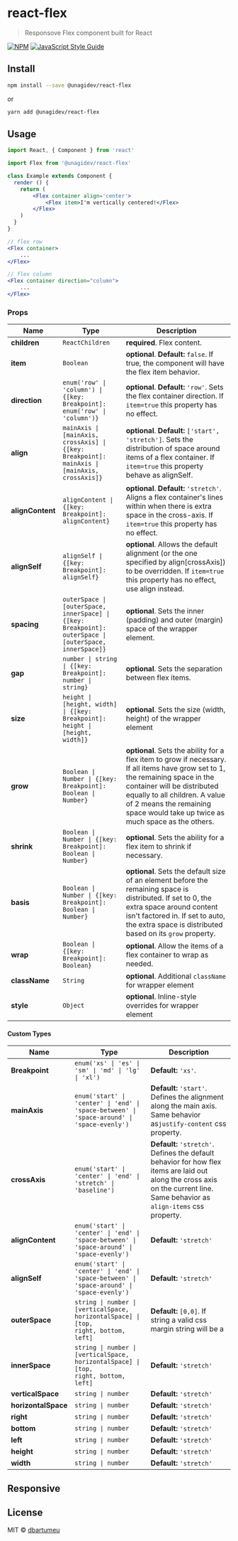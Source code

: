 # react-flex

> Responsove Flex component built for React

[![NPM](https://img.shields.io/npm/v/react-flex.svg)](https://www.npmjs.com/package/react-flex) [![JavaScript Style Guide](https://img.shields.io/badge/code_style-standard-brightgreen.svg)](https://standardjs.com)

## Install

```bash
npm install --save @unagidev/react-flex
```
or 
```bash
yarn add @unagidev/react-flex
```

## Usage

```jsx
import React, { Component } from 'react'

import Flex from '@unagidev/react-flex'

class Example extends Component {
  render () {
    return (
        <Flex container align='center'>
            <Flex item>I'm vertically centered!</Flex>
        </Flex>
    )
  }
}
```

```jsx
// flex row
<Flex container>
    ...
</Flex>

// flex column
<Flex container direction="column">
    ...
</Flex>
```

### Props
|Name              |Type                                                                                                                                             |Description                          |
|------------------|-------------------------------------------------------------------------------------------------------------------------------------------------|-------------------------------------|
| **children**     | `ReactChildren`                                                                                                                                 | **required**. Flex content.         |
| **item**         | `Boolean`                                                                                                                                       | **optional**. **Default:** `false`. If true, the component will have the flex item behavior. |
| **direction**    | <code>enum('row' &#124; 'column') &#124; {[key: Breakpoint]: enum('row' &#124; 'column')}</code>                               | **optional**. **Default:** `'row'`. Sets the flex container direction. If <code>item=true</code> this property has no effect. |
| **align**        | <code>mainAxis &#124; [mainAxis, crossAxis] &#124; {[key: Breakpoint]: mainAxis &#124; [mainAxis, crossAxis]}</code>           | **optional**. **Default:** `['start', 'stretch']`. Sets the distribution of space around items of a flex container. If `item=true` this property behave as alignSelf. |
| **alignContent** | <code>alignContent &#124; {[key: Breakpoint]: alignContent}</code>                                                             | **optional**. **Default:** `'stretch'`. Aligns a flex container's lines within when there is extra space in the cross-axis. If `item=true` this property has no effect. |
| **alignSelf**    | <code>alignSelf &#124; {[key: Breakpoint]: alignSelf}</code>                                                                   | **optional**. Allows the default alignment (or the one specified by align[crossAxis]) to be overridden. If <code>item=true</code> this property has no effect, use align instead. |
| **spacing**      | <code>outerSpace &#124; [outerSpace, innerSpace] &#124; {[key: Breakpoint]: outerSpace &#124; [outerSpace, innerSpace]}</code> | **optional**. Sets the inner (padding) and outer (margin) space of the wrapper element. |
| **gap**          | <code>number &#124; string &#124; {[key: Breakpoint]: number &#124; string}</code>                                             | **optional**. Sets the separation between flex items. |
| **size**         | <code>height &#124; [height, width] &#124; {[key: Breakpoint]: height &#124; [height, width]}</code>                           | **optional**. Sets the size (width, height) of the wrapper element  |
| **grow**         | <code>Boolean &#124; Number &#124; {[key: Breakpoint]: Boolean &#124; Number}</code>                                           | **optional**. Sets the ability for a flex item to grow if necessary. If all items have grow set to 1, the remaining space in the container will be distributed equally to all children. A value of 2 means the remaining space would take up twice as much space as the others. |
| **shrink**       | <code>Boolean &#124; Number &#124; {[key: Breakpoint]: Boolean &#124; Number}</code>                                           | **optional**. Sets the ability for a flex item to shrink if necessary. |
| **basis**        | <code>Boolean &#124; Number &#124; {[key: Breakpoint]: Boolean &#124; Number}</code>                                           | **optional**. Sets the default size of an element before the remaining space is distributed. If set to 0, the extra space around content isn't factored in. If set to auto, the extra space is distributed based on its `grow` property. |
| **wrap**         | <code>Boolean &#124; {[key: Breakpoint]: Boolean}</code>                                                                       | **optional**. Allow the items of a flex container to wrap as needed. |
| **className**    | <code>String</code>                                                                                                                             | **optional**. Additional `className` for wrapper element |
| **style**        | <code>Object</code>                                                                                                                             | **optional**. Inline-style overrides for wrapper element |

#### Custom Types
|Name                 |Type                                                                                                                        |Description                                                             |
|---------------------|----------------------------------------------------------------------------------------------------------------------------|------------------------------------------------------------------------|
| **Breakpoint**      | <code>enum('xs' &#124; 'es' &#124; 'sm' &#124; 'md' &#124; 'lg' &#124; 'xl')</code>                                        | **Default:** `'xs'`.                                                                       |
| **mainAxis**        | <code>enum('start' &#124; 'center' &#124; 'end' &#124; 'space-between' &#124; 'space-around' &#124; 'space-evenly')</code> | **Default:** `'start'`. Defines the alignment along the main axis. Same behavior as`justify-content` css property. |
| **crossAxis**       | <code>enum('start' &#124; 'center' &#124; 'end' &#124; 'stretch' &#124; 'baseline')</code>                                 | **Default:** `'stretch'`. Defines the default behavior for how flex items are laid out along the cross axis on the current line. Same behavior as `align-items` css property. |
| **alignContent**    | <code>enum('start' &#124; 'center' &#124; 'end' &#124; 'space-between' &#124; 'space-around' &#124; 'space-evenly')</code> | **Default:** `'stretch'`   |
| **alignSelf**       | <code>enum('start' &#124; 'center' &#124; 'end' &#124; 'space-between' &#124; 'space-around' &#124; 'space-evenly')</code> | **Default:** `'stretch'`   |
| **outerSpace**      | <code>string &#124; number &#124; [verticalSpace, horizontalSpace] &#124; [top, right, bottom, left]</code>                | **Default:** `[0,0]`. If string a valid css margin string will be a   |
| **innerSpace**      | <code>string &#124; number &#124; [verticalSpace, horizontalSpace] &#124; [top, right, bottom, left]</code>                | **Default:** `'stretch'`   |
| **verticalSpace**   | <code>string &#124; number</code>                                                                                          | **Default:** `'stretch'`   |   
| **horizontalSpace** | <code>string &#124; number</code>                                                                                          | **Default:** `'stretch'`  |
| **right**           | <code>string &#124; number</code>                                                                                          | **Default:** `'stretch'`   |  
| **bottom**          | <code>string &#124; number</code>                                                                                          | **Default:** `'stretch'`    | 
| **left**            | <code>string &#124; number</code>                                                                                          | **Default:** `'stretch'`  |    
| **height**          | <code>string &#124; number</code>                                                                                          | **Default:** `'stretch'`   |  
| **width**           | <code>string &#124; number</code>                                                                                          | **Default:** `'stretch'`   |

                                         
## Responsive



## License

MIT © [dbartumeu](https://github.com/dbartumeu)
